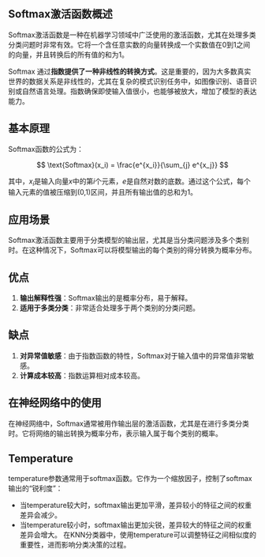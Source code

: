 ## Softmax激活函数概述
Softmax激活函数是一种在机器学习领域中广泛使用的激活函数，尤其在处理多类分类问题时非常有效。它将一个含任意实数的向量转换成一个实数值在0到1之间的向量，并且转换后的所有值的和为1。

Softmax 通过**指数提供了一种非线性的转换方式**。这是重要的，因为大多数真实世界的数据关系是非线性的，尤其在复杂的模式识别任务中，如图像识别、语音识别或自然语言处理。指数确保即使输入值很小，也能够被放大，增加了模型的表达能力。

## 基本原理
Softmax函数的公式为：

$$
\text{Softmax}(x_i) = \frac{e^{x_i}}{\sum_{j} e^{x_j}}
$$

其中，$x_i$是输入向量$x$中的第$i$个元素，$e$是自然对数的底数。通过这个公式，每个输入元素的值被压缩到(0,1)区间，并且所有输出值的总和为1。

## 应用场景
Softmax激活函数主要用于分类模型的输出层，尤其是当分类问题涉及多个类别时。在这种情况下，Softmax可以将模型输出的每个类别的得分转换为概率分布。

## 优点
1. **输出解释性强**：Softmax输出的是概率分布，易于解释。
2. **适用于多类分类**：非常适合处理多于两个类别的分类问题。

## 缺点
1. **对异常值敏感**：由于指数函数的特性，Softmax对于输入值中的异常值非常敏感。
2. **计算成本较高**：指数运算相对成本较高。

## 在神经网络中的使用
在神经网络中，Softmax通常被用作输出层的激活函数，尤其是在进行多类分类时。它将网络的输出转换为概率分布，表示输入属于每个类别的概率。


## Temperature
temperature参数通常用于softmax函数。它作为一个缩放因子，控制了softmax输出的“锐利度”：
- 当temperature较大时，softmax输出更加平滑，差异较小的特征之间的权重差异会减少。
- 当temperature较小时，softmax输出更加尖锐，差异较大的特征之间的权重差异会增大。
在KNN分类器中，使用temperature可以调整特征之间相似度的重要性，进而影响分类决策的过程。


